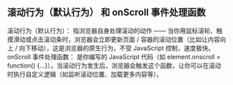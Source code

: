 ## 滚动行为（默认行为） 和 onScroll 事件处理函数
滚动行为（默认行为）：
指浏览器自身处理滚动的动作 —— 当你用鼠标滚轮、触摸滑动或点击滚动条时，浏览器会立即更新页面 / 容器的滚动位置（比如让内容向上 / 向下移动），这是浏览器的原生行为，不受 JavaScript 控制，速度极快。
onScroll 事件处理函数：
是你编写的 JavaScript 代码（如 element.onscroll = function() {...}），当滚动行为发生后，浏览器会触发这个函数，让你可以在滚动时执行自定义逻辑（如监听滚动位置、加载更多内容等）。

## 